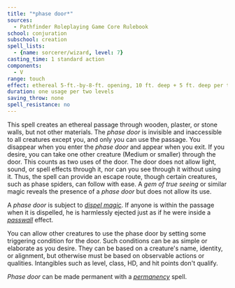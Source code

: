 ```yaml
---
title: "*phase door*"
sources:
  - Pathfinder Roleplaying Game Core Rulebook
school: conjuration
subschool: creation
spell_lists:
  - {name: sorcerer/wizard, level: 7}
casting_time: 1 standard action
components:
  - V
range: touch
effect: ethereal 5-ft.-by-8-ft. opening, 10 ft. deep + 5 ft. deep per three levels
duration: one usage per two levels
saving_throw: none
spell_resistance: no
---
```


This spell creates an ethereal passage through wooden, plaster, or stone walls, but not other materials. The *phase door* is invisible and inaccessible to all creatures except you, and only you can use the passage. You disappear when you enter the *phase door* and appear when you exit. If you desire, you can take one other creature (Medium or smaller) through the door. This counts as two uses of the door. The door does not allow light, sound, or spell effects through it, nor can you see through it without using it. Thus, the spell can provide an escape route, though certain creatures, such as phase spiders, can follow with ease. A *gem of true seeing* or similar magic reveals the presence of a *phase door* but does not allow its use.

A *phase door* is subject to [*dispel magic*](/spells/dispel-magic/). If anyone is within the passage when it is dispelled, he is harmlessly ejected just as if he were inside a [*passwall*](/spells/passwall/) effect.

You can allow other creatures to use the phase door by setting some triggering condition for the door. Such conditions can be as simple or elaborate as you desire. They can be based on a creature's name, identity, or alignment, but otherwise must be based on observable actions or qualities. Intangibles such as level, class, HD, and hit points don't qualify.

*Phase door* can be made permanent with a [*permanency*](/spells/permanency/) spell.

